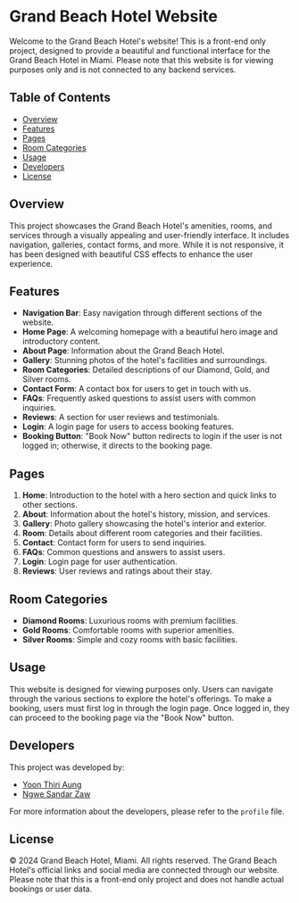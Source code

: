# Grand Beach Hotel Website

Welcome to the Grand Beach Hotel's website! This is a front-end only project, designed to provide a beautiful and functional interface for the Grand Beach Hotel in Miami. Please note that this website is for viewing purposes only and is not connected to any backend services.

## Table of Contents

- [Overview](#overview)
- [Features](#features)
- [Pages](#pages)
- [Room Categories](#room-categories)
- [Usage](#usage)
- [Developers](#developers)
- [License](#license)

## Overview

This project showcases the Grand Beach Hotel's amenities, rooms, and services through a visually appealing and user-friendly interface. It includes navigation, galleries, contact forms, and more. While it is not responsive, it has been designed with beautiful CSS effects to enhance the user experience.

## Features

- **Navigation Bar**: Easy navigation through different sections of the website.
- **Home Page**: A welcoming homepage with a beautiful hero image and introductory content.
- **About Page**: Information about the Grand Beach Hotel.
- **Gallery**: Stunning photos of the hotel's facilities and surroundings.
- **Room Categories**: Detailed descriptions of our Diamond, Gold, and Silver rooms.
- **Contact Form**: A contact box for users to get in touch with us.
- **FAQs**: Frequently asked questions to assist users with common inquiries.
- **Reviews**: A section for user reviews and testimonials.
- **Login**: A login page for users to access booking features.
- **Booking Button**: "Book Now" button redirects to login if the user is not logged in; otherwise, it directs to the booking page.

## Pages

1. **Home**: Introduction to the hotel with a hero section and quick links to other sections.
2. **About**: Information about the hotel's history, mission, and services.
3. **Gallery**: Photo gallery showcasing the hotel's interior and exterior.
4. **Room**: Details about different room categories and their facilities.
5. **Contact**: Contact form for users to send inquiries.
6. **FAQs**: Common questions and answers to assist users.
7. **Login**: Login page for user authentication.
8. **Reviews**: User reviews and ratings about their stay.

## Room Categories

- **Diamond Rooms**: Luxurious rooms with premium facilities.
- **Gold Rooms**: Comfortable rooms with superior amenities.
- **Silver Rooms**: Simple and cozy rooms with basic facilities.

## Usage

This website is designed for viewing purposes only. Users can navigate through the various sections to explore the hotel's offerings. To make a booking, users must first log in through the login page. Once logged in, they can proceed to the booking page via the "Book Now" button.

## Developers

This project was developed by:
- [Yoon Thiri Aung](https://t.me/yoonthiri04)
- [Ngwe Sandar Zaw](https://t.me/s_mooNY)

For more information about the developers, please refer to the `profile` file.

## License

© 2024 Grand Beach Hotel, Miami. All rights reserved. The Grand Beach Hotel's official links and social media are connected through our website. Please note that this is a front-end only project and does not handle actual bookings or user data.
